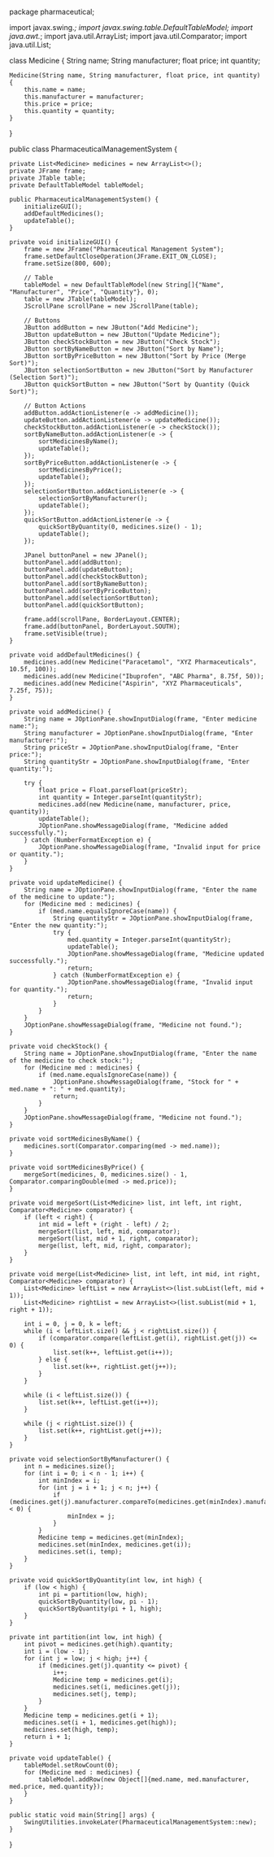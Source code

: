 package pharmaceutical;

import javax.swing.*;
import javax.swing.table.DefaultTableModel;
import java.awt.*;
import java.util.ArrayList;
import java.util.Comparator;
import java.util.List;

class Medicine {
    String name;
    String manufacturer;
    float price;
    int quantity;

    Medicine(String name, String manufacturer, float price, int quantity) {
        this.name = name;
        this.manufacturer = manufacturer;
        this.price = price;
        this.quantity = quantity;
    }
}

public class PharmaceuticalManagementSystem {

    private List<Medicine> medicines = new ArrayList<>();
    private JFrame frame;
    private JTable table;
    private DefaultTableModel tableModel;

    public PharmaceuticalManagementSystem() {
        initializeGUI();
        addDefaultMedicines();
        updateTable();
    }

    private void initializeGUI() {
        frame = new JFrame("Pharmaceutical Management System");
        frame.setDefaultCloseOperation(JFrame.EXIT_ON_CLOSE);
        frame.setSize(800, 600);

        // Table
        tableModel = new DefaultTableModel(new String[]{"Name", "Manufacturer", "Price", "Quantity"}, 0);
        table = new JTable(tableModel);
        JScrollPane scrollPane = new JScrollPane(table);

        // Buttons
        JButton addButton = new JButton("Add Medicine");
        JButton updateButton = new JButton("Update Medicine");
        JButton checkStockButton = new JButton("Check Stock");
        JButton sortByNameButton = new JButton("Sort by Name");
        JButton sortByPriceButton = new JButton("Sort by Price (Merge Sort)");
        JButton selectionSortButton = new JButton("Sort by Manufacturer (Selection Sort)");
        JButton quickSortButton = new JButton("Sort by Quantity (Quick Sort)");

        // Button Actions
        addButton.addActionListener(e -> addMedicine());
        updateButton.addActionListener(e -> updateMedicine());
        checkStockButton.addActionListener(e -> checkStock());
        sortByNameButton.addActionListener(e -> {
            sortMedicinesByName();
            updateTable();
        });
        sortByPriceButton.addActionListener(e -> {
            sortMedicinesByPrice();
            updateTable();
        });
        selectionSortButton.addActionListener(e -> {
            selectionSortByManufacturer();
            updateTable();
        });
        quickSortButton.addActionListener(e -> {
            quickSortByQuantity(0, medicines.size() - 1);
            updateTable();
        });

        JPanel buttonPanel = new JPanel();
        buttonPanel.add(addButton);
        buttonPanel.add(updateButton);
        buttonPanel.add(checkStockButton);
        buttonPanel.add(sortByNameButton);
        buttonPanel.add(sortByPriceButton);
        buttonPanel.add(selectionSortButton);
        buttonPanel.add(quickSortButton);

        frame.add(scrollPane, BorderLayout.CENTER);
        frame.add(buttonPanel, BorderLayout.SOUTH);
        frame.setVisible(true);
    }

    private void addDefaultMedicines() {
        medicines.add(new Medicine("Paracetamol", "XYZ Pharmaceuticals", 10.5f, 100));
        medicines.add(new Medicine("Ibuprofen", "ABC Pharma", 8.75f, 50));
        medicines.add(new Medicine("Aspirin", "XYZ Pharmaceuticals", 7.25f, 75));
    }

    private void addMedicine() {
        String name = JOptionPane.showInputDialog(frame, "Enter medicine name:");
        String manufacturer = JOptionPane.showInputDialog(frame, "Enter manufacturer:");
        String priceStr = JOptionPane.showInputDialog(frame, "Enter price:");
        String quantityStr = JOptionPane.showInputDialog(frame, "Enter quantity:");

        try {
            float price = Float.parseFloat(priceStr);
            int quantity = Integer.parseInt(quantityStr);
            medicines.add(new Medicine(name, manufacturer, price, quantity));
            updateTable();
            JOptionPane.showMessageDialog(frame, "Medicine added successfully.");
        } catch (NumberFormatException e) {
            JOptionPane.showMessageDialog(frame, "Invalid input for price or quantity.");
        }
    }

    private void updateMedicine() {
        String name = JOptionPane.showInputDialog(frame, "Enter the name of the medicine to update:");
        for (Medicine med : medicines) {
            if (med.name.equalsIgnoreCase(name)) {
                String quantityStr = JOptionPane.showInputDialog(frame, "Enter the new quantity:");
                try {
                    med.quantity = Integer.parseInt(quantityStr);
                    updateTable();
                    JOptionPane.showMessageDialog(frame, "Medicine updated successfully.");
                    return;
                } catch (NumberFormatException e) {
                    JOptionPane.showMessageDialog(frame, "Invalid input for quantity.");
                    return;
                }
            }
        }
        JOptionPane.showMessageDialog(frame, "Medicine not found.");
    }

    private void checkStock() {
        String name = JOptionPane.showInputDialog(frame, "Enter the name of the medicine to check stock:");
        for (Medicine med : medicines) {
            if (med.name.equalsIgnoreCase(name)) {
                JOptionPane.showMessageDialog(frame, "Stock for " + med.name + ": " + med.quantity);
                return;
            }
        }
        JOptionPane.showMessageDialog(frame, "Medicine not found.");
    }

    private void sortMedicinesByName() {
        medicines.sort(Comparator.comparing(med -> med.name));
    }

    private void sortMedicinesByPrice() {
        mergeSort(medicines, 0, medicines.size() - 1, Comparator.comparingDouble(med -> med.price));
    }

    private void mergeSort(List<Medicine> list, int left, int right, Comparator<Medicine> comparator) {
        if (left < right) {
            int mid = left + (right - left) / 2;
            mergeSort(list, left, mid, comparator);
            mergeSort(list, mid + 1, right, comparator);
            merge(list, left, mid, right, comparator);
        }
    }

    private void merge(List<Medicine> list, int left, int mid, int right, Comparator<Medicine> comparator) {
        List<Medicine> leftList = new ArrayList<>(list.subList(left, mid + 1));
        List<Medicine> rightList = new ArrayList<>(list.subList(mid + 1, right + 1));

        int i = 0, j = 0, k = left;
        while (i < leftList.size() && j < rightList.size()) {
            if (comparator.compare(leftList.get(i), rightList.get(j)) <= 0) {
                list.set(k++, leftList.get(i++));
            } else {
                list.set(k++, rightList.get(j++));
            }
        }

        while (i < leftList.size()) {
            list.set(k++, leftList.get(i++));
        }

        while (j < rightList.size()) {
            list.set(k++, rightList.get(j++));
        }
    }

    private void selectionSortByManufacturer() {
        int n = medicines.size();
        for (int i = 0; i < n - 1; i++) {
            int minIndex = i;
            for (int j = i + 1; j < n; j++) {
                if (medicines.get(j).manufacturer.compareTo(medicines.get(minIndex).manufacturer) < 0) {
                    minIndex = j;
                }
            }
            Medicine temp = medicines.get(minIndex);
            medicines.set(minIndex, medicines.get(i));
            medicines.set(i, temp);
        }
    }

    private void quickSortByQuantity(int low, int high) {
        if (low < high) {
            int pi = partition(low, high);
            quickSortByQuantity(low, pi - 1);
            quickSortByQuantity(pi + 1, high);
        }
    }

    private int partition(int low, int high) {
        int pivot = medicines.get(high).quantity;
        int i = (low - 1);
        for (int j = low; j < high; j++) {
            if (medicines.get(j).quantity <= pivot) {
                i++;
                Medicine temp = medicines.get(i);
                medicines.set(i, medicines.get(j));
                medicines.set(j, temp);
            }
        }
        Medicine temp = medicines.get(i + 1);
        medicines.set(i + 1, medicines.get(high));
        medicines.set(high, temp);
        return i + 1;
    }

    private void updateTable() {
        tableModel.setRowCount(0);
        for (Medicine med : medicines) {
            tableModel.addRow(new Object[]{med.name, med.manufacturer, med.price, med.quantity});
        }
    }

    public static void main(String[] args) {
        SwingUtilities.invokeLater(PharmaceuticalManagementSystem::new);
    }
}
